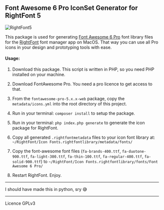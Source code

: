 ## Font Awesome 6 Pro IconSet Generator for RightFont 5

![RightFont5](https://ikkez.de/linked/fontawesome-gen.png)


This package is used for generating [Font Awesome 6 Pro](https://github.com/FortAwesome/Font-Awesome-Pro) font library files for the [RightFont](https://rightfontapp.com/) font manager app on MacOS.
That way you can use all Pro icons in your design and prototyping tools with ease.

#### Usage:

1.  Download this package. This script is written in PHP, so you need PHP installed on your machine.

2.  Download FontAwesome Pro. You need a pro licence to get access to that.

3.  From the  `fontawesome-pro-5.x.x-web` package, copy the `metadata/icons.yml` into the root directory of this project.

4.  Run in your terminal: `composer install` to setup the package.

5.  Run in your terminal: `php index.php generate` to generate the icon package for RightFont.

6.  Copy all generated `.rightfontmetadata` files to your icon font library at: `~/RightFont/Icon Fonts.rightfontlibrary/metadata/fonts/`

7.  Copy the font-awesome font files (`fa-brands-400.ttf`, `fa-duotone-900.ttf`, `fa-light-300.ttf`, `fa-thin-100.ttf`, `fa-regular-400.ttf`, `fa-solid-900.ttf`) to `~/RightFont/Icon Fonts.rightfontlibrary/fonts/Font Awesome 6 Pro/`

8.  Restart RightFont. Enjoy.

---

I should have made this in python, sry 😅

---

Licence GPLv3
